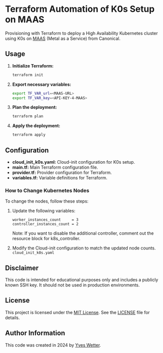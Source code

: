 # Terraform Automation of K0s Setup on MAAS

Provisioning with Terraform to deploy a High Availability Kubernetes cluster using K0s on [MAAS](https://maas.io) (Metal as a Service) from Canonical.

## Usage

1. **Initialize Terraform:**

   ```sh
   terraform init
   ```

2. **Export necessary variables:**

   ```sh
   export TF_VAR_url=<MAAS-URL>
   export TF_VAR_key=<API-KEY-4-MAAS>
   ```

3. **Plan the deployment:**

   ```sh
   terraform plan
   ```

4. **Apply the deployment:**

   ```sh
   terraform apply
   ```

## Configuration

- **cloud_init_k0s.yaml:** Cloud-init configuration for K0s setup.
- **main.tf:** Main Terraform configuration file.
- **provider.tf:** Provider configuration for Terraform.
- **variables.tf:** Variable definitions for Terraform.

### How to Change Kubernetes Nodes

To change the nodes, follow these steps:

1. Update the following variables:

   ```hcl
   worker_instances_count     = 3
   controller_instances_count = 2
   ```

   Note: If you want to disable the additional controller, comment out the resource block for k8s_controller.
2. Modify the Cloud-init configuration to match the updated node counts. `cloud_init_k0s.yaml`

## Disclaimer

This code is intended for educational purposes only and includes a publicly known SSH key. It should not be used in production environments.

## License

This project is licensed under the [MIT License](https://opensource.org/licenses/MIT). See the [LICENSE](LICENSE) file for details.

## Author Information

This code was created in 2024 by [Yves Wetter](mailto:yves.wetter@edu.tbz.ch).
